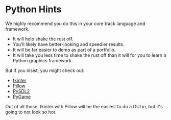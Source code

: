 # Python Hints

We highly recommend you do this in your core track language and framework.

* It will help shake the rust off.
* You'll likely have better-looking and speedier results.
* It will be far easier to demo as part of a portfolio.
* It will take you less time to shake the rust off than it will for you to
  learn a Python graphics framework.

But if you insist, you might check out:

* [tkinter](https://docs.python.org/3/library/tkinter.html)
* [Pillow](https://github.com/python-pillow/Pillow)
* [PySDL2](https://pypi.org/project/PySDL2/)
* [PyGame](https://www.pygame.org/)

Out of all those, tkinter with Pillow will be the easiest to do a GUI in, but
it's going to not look so hot.
